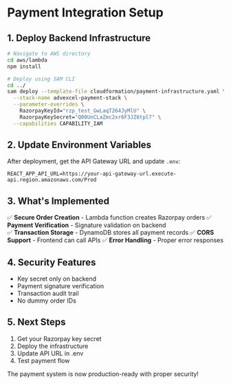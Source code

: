 # Payment Integration Setup

## 1. Deploy Backend Infrastructure

```bash
# Navigate to AWS directory
cd aws/lambda
npm install

# Deploy using SAM CLI
cd ../
sam deploy --template-file cloudformation/payment-infrastructure.yaml \
  --stack-name advexcel-payment-stack \
  --parameter-overrides \
    RazorpayKeyId="rzp_test_GwLaqT264JyMlU" \
    RazorpayKeySecret="Q00UnCLaZmc2xr6F3JZ6tpl7" \
  --capabilities CAPABILITY_IAM
```

## 2. Update Environment Variables

After deployment, get the API Gateway URL and update `.env`:

```
REACT_APP_API_URL=https://your-api-gateway-url.execute-api.region.amazonaws.com/Prod
```

## 3. What's Implemented

✅ **Secure Order Creation** - Lambda function creates Razorpay orders
✅ **Payment Verification** - Signature validation on backend  
✅ **Transaction Storage** - DynamoDB stores all payment records
✅ **CORS Support** - Frontend can call APIs
✅ **Error Handling** - Proper error responses

## 4. Security Features

- Key secret only on backend
- Payment signature verification
- Transaction audit trail
- No dummy order IDs

## 5. Next Steps

1. Get your Razorpay key secret
2. Deploy the infrastructure
3. Update API URL in .env
4. Test payment flow

The payment system is now production-ready with proper security!